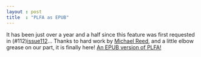 ```yaml
---
layout : post
title  : "PLFA as EPUB"
---
```


It has been just over a year and a half since this feature was first requested in (#112)[issue112]… Thanks to hard work by [Michael Reed](mreed20), and a little elbow grease on our part, it is finally here! [An EPUB version of PLFA!][epub]

[epub]: https://plfa.github.io/out/epub/plfa.epub
[issue112]: https://github.com/plfa/plfa.github.io/issues/112
[mreed20]: https://github.com/mreed20
